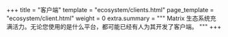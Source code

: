 +++
title = "客户端"
template = "ecosystem/clients.html"
page_template = "ecosystem/client.html"
weight = 0
extra.summary = """
Matrix 生态系统充满活力。无论您使用的是什么平台，都可能已经有人为其开发了客户端。
"""
+++
